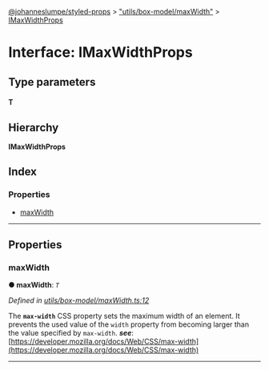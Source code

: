 [@johanneslumpe/styled-props](../README.md) > ["utils/box-model/maxWidth"](../modules/_utils_box_model_maxwidth_.md) > [IMaxWidthProps](../interfaces/_utils_box_model_maxwidth_.imaxwidthprops.md)

# Interface: IMaxWidthProps

## Type parameters
#### T 
## Hierarchy

**IMaxWidthProps**

## Index

### Properties

* [maxWidth](_utils_box_model_maxwidth_.imaxwidthprops.md#maxwidth)

---

## Properties

<a id="maxwidth"></a>

###  maxWidth

**● maxWidth**: *`T`*

*Defined in [utils/box-model/maxWidth.ts:12](https://github.com/johanneslumpe/styled-props/blob/3abf398/src/utils/box-model/maxWidth.ts#L12)*

The **`max-width`** CSS property sets the maximum width of an element. It prevents the used value of the `width` property from becoming larger than the value specified by `max-width`.
*__see__*: [https://developer.mozilla.org/docs/Web/CSS/max-width](https://developer.mozilla.org/docs/Web/CSS/max-width)

___

